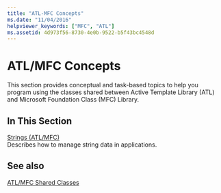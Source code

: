 ```yaml
---
title: "ATL-MFC Concepts"
ms.date: "11/04/2016"
helpviewer_keywords: ["MFC", "ATL"]
ms.assetid: 4d973f56-8730-4e0b-9522-b5f43bc4548d
---
```

# ATL/MFC Concepts

This section provides conceptual and task-based topics to help you program using the classes shared between Active Template Library (ATL) and Microsoft Foundation Class (MFC) Library.

## In This Section

[Strings (ATL/MFC)](../atl-mfc-shared/strings-atl-mfc.md)<br/>
Describes how to manage string data in applications.

## See also

[ATL/MFC Shared Classes](../atl-mfc-shared/atl-mfc-shared-classes.md)
